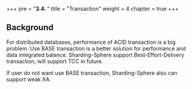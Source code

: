 +++
pre = "<b>3.4. </b>"
title = "Transaction"
weight = 4
chapter = true
+++

## Background

For distributed databases, performance of ACID transaction is a big problem. Use BASE transaction is a better solution for performance and data integrated balance.
Sharding-Sphere support Best-Effort-Delivery transaction, will support TCC in future.

If user do not want use BASE transaction, Sharding-Sphere also can support weak XA.
